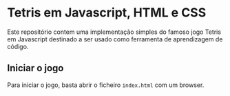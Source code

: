 Tetris em Javascript, HTML e CSS
===

Este repositório contem uma implementação simples do famoso jogo Tetris em Javascript destinado 
a ser usado como ferramenta de aprendizagem de código.


Iniciar o jogo
---

Para iniciar o jogo, basta abrir o ficheiro `index.html` com um browser.

 